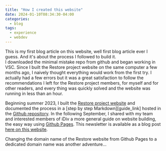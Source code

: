 ```yaml
---
title: "How I created this website"
date: 2024-01-10T08:34:30-04:00
categories:
  - blog
tags:
  - experience
  - webdev
---
```


This is my first blog article on this website, well first blog article ever I guess. And it's about the process I followed to build it.  
I downloaded the minimal mistake repo from github and began working in VSC. Since I built the Restore project website on the same computer a few months ago, I naively thought everything would work from the first try. I actually had a few errors but it was a great satisfaction to follow
the recommendations I left for the Restore project members, for myself and for other readers, and every thing was quickly solved and the website was running in less than an hour.

Beginning summer 2023, I built the [Restore project website][GRP_link] and documented the process in a [step by step Markdown][guide_link] hosted in the [Github repository][grp_gh_link]. In the following September, I shared with my team and interested members of iDiv a more general guide on website building, the easy way using [Github Pages][gh_link]. This newsletter is available as a blog post [here on this website][technews3_link].

Changing the domain name of the Restore website from Github Pages to a dedicated domain name was another adventure...

[GRP_link]:       https://www.globalrestoreproject.com/
[grp_gh_link]:    https://github.com/global-restore-project/grp_website
[gh_link]:        https://pages.github.com/
[technews3_link]: /blog/tech_news_3/index.html
